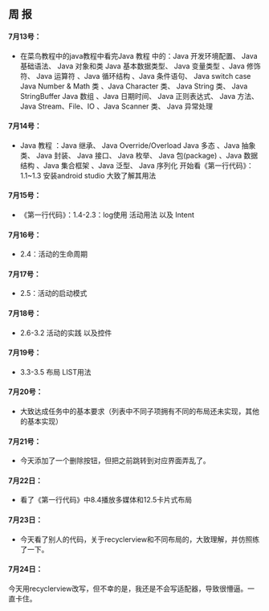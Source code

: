 ## 周  报  
#### 7月13号：
* 在菜鸟教程中的java教程中看完Java 教程 中的：Java 开发环境配置、 Java 基础语法、 Java 对象和类 Java 基本数据类型、 Java 变量类型 、Java 修饰符、 Java 运算符 、Java 循环结构 、Java 条件语句、 Java switch case Java Number & Math 类 、Java Character 类、 Java String 类、 Java StringBuffer Java 数组 、Java 日期时间、 Java 正则表达式、 Java 方法、 Java Stream、File、IO 、Java Scanner 类、 Java 异常处理  

#### 7月14号：
* Java 教程 ：Java 继承、 Java Override/Overload Java 多态 、Java 抽象类、 Java 封装、 Java 接口、 Java 枚举、 Java 包(package) 、Java 数据结构 、Java 集合框架 、Java 泛型、 Java 序列化 开始看《第一行代码》：1.1~1.3  安装android studio 大致了解其用法  

#### 7月15号：
* 《第一行代码》：1.4-2.3：log使用 活动用法 以及 Intent  

#### 7月16号：
* 2.4：活动的生命周期  

#### 7月17号：
* 2.5：活动的启动模式  

#### 7月18号：
* 2.6-3.2  活动的实践 以及控件  

#### 7月19号：
* 3.3-3.5  布局  LIST用法   
#### 7月20号：
* 大致达成任务中的基本要求（列表中不同子项拥有不同的布局还未实现，其他的基本实现） 
#### 7月21号： 
* 今天添加了一个删除按钮，但把之前跳转到对应界面弄乱了。
#### 7月22日：  
* 看了《第一行代码》中8.4播放多媒体和12.5卡片式布局
#### 7月23日：
* 今天看了别人的代码，关于recyclerview和不同布局的，大致理解，并仿照练了一下。  
#### 7月24日：   
今天用recyclerview改写，但不幸的是，我还是不会写适配器，导致很懵逼。一直卡住。
